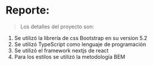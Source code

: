 # Reporte:

> Los detalles del proyecto son:

1. Se utilizó la librería de css Bootstrap en su version 5.2
2. Se utilizó TypeScript como lenguaje de programación
3. Se utilizó el framework nextjs de react
4. Para los estilos se utilizó la metodología BEM

